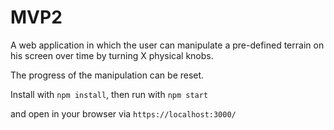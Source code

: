 # MVP2

A web application in which the user can manipulate a pre-defined terrain on his screen over time by turning X physical knobs.

The progress of the manipulation can be reset.

Install with `npm install`, then run with `npm start`
  
and open in your browser via `https://localhost:3000/`
